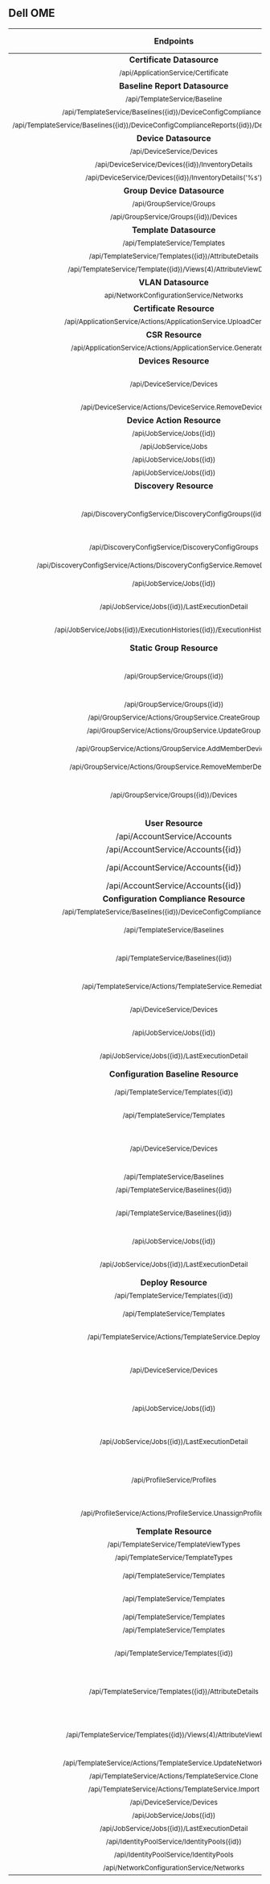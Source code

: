 
## Dell OME

|  Endpoints  |  Verb  |  Terraform Actions  |
| :-----------------------------------------------------------------: | :----: | :----------------: |
| **Certificate Datasource**                |
| <sub>/api/ApplicationService/Certificate </sub> | GET | [Read]
| **Baseline Report Datasource**                |
| <sub>/api/TemplateService/Baseline </sub> | GET | [Read]
| <sub>/api/TemplateService/Baselines({id})/DeviceConfigComplianceReports </sub> | GET | [Read]
| <sub>/api/TemplateService/Baselines({id})/DeviceConfigComplianceReports({id})/DeviceComplianceDetails </sub> | GET | [Read]
| **Device Datasource**                |
| <sub>/api/DeviceService/Devices </sub> | GET | [Read]
| <sub>/api/DeviceService/Devices({id})/InventoryDetails </sub> | GET | [Read]
| <sub>/api/DeviceService/Devices({id})/InventoryDetails('%s') </sub> | GET | [Read]
| **Group Device Datasource**                |
| <sub>/api/GroupService/Groups </sub> | GET | [Read]
| <sub>/api/GroupService/Groups({id})/Devices </sub> | GET | [Read]
| **Template Datasource**                |
| <sub>/api/TemplateService/Templates </sub> | GET | [Read]
| <sub>/api/TemplateService/Templates({id})/AttributeDetails </sub> | GET | [Read]
| <sub>/api/TemplateService/Template({id})/Views(4)/AttributeViewDetails </sub> | GET | [Read]
| **VLAN Datasource**                |
| <sub>api/NetworkConfigurationService/Networks </sub> | GET | [Read]
| **Certificate Resource**                |
| <sub>/api/ApplicationService/Actions/ApplicationService.UploadCertificate </sub> | POST | [Create]
| **CSR Resource**                |
| <sub>/api/ApplicationService/Actions/ApplicationService.GenerateCSR </sub> | POST | [Create]
| **Devices Resource**                |
| <sub>/api/DeviceService/Devices </sub> | GET | [Create, Read, Import]
| <sub>/api/DeviceService/Actions/DeviceService.RemoveDevices </sub> | POST | [Update]
| **Device Action Resource**                |
| <sub>/api/JobService/Jobs({id}) </sub> | DELETE | [Delete]
| <sub>/api/JobService/Jobs </sub> | POST | [Create]
| <sub>/api/JobService/Jobs({id}) </sub> | GET | [Create]
| <sub>/api/JobService/Jobs({id}) </sub> | GET | [Create]
| **Discovery Resource**                |
| <sub>/api/DiscoveryConfigService/DiscoveryConfigGroups({id}) </sub> | GET | [Read, Import, Create, Update]
| <sub>/api/DiscoveryConfigService/DiscoveryConfigGroups </sub> | POST | [Create, Update]
| <sub>/api/DiscoveryConfigService/Actions/DiscoveryConfigService.RemoveDiscoveryGroup </sub> | POST | [Delete]
| <sub>/api/JobService/Jobs({id}) </sub> | GET | [Create, Update]
| <sub>/api/JobService/Jobs({id})/LastExecutionDetail </sub> | GET | [Create, Update]
| <sub>/api/JobService/Jobs({id})/ExecutionHistories({id})/ExecutionHistoryDetails </sub> | GET | [Create, Update]
| **Static Group Resource**                |
| <sub>/api/GroupService/Groups({id}) </sub> | GET | [Create, Read, Import, Update]
| <sub>/api/GroupService/Groups({id}) </sub> | DELETE | [Delete]
| <sub>/api/GroupService/Actions/GroupService.CreateGroup </sub> | POST | [Create]
| <sub>/api/GroupService/Actions/GroupService.UpdateGroup </sub> | POST | [Update]
| <sub>/api/GroupService/Actions/GroupService.AddMemberDevices </sub> | POST | [Create, Update]
| <sub>/api/GroupService/Actions/GroupService.RemoveMemberDevices </sub> | POST | [Update]
| <sub>/api/GroupService/Groups({id})/Devices </sub> | GET | [Create, Read, Import, Update]
| **User Resource**                |
| /api/AccountService/Accounts </sub> | POST | [Create]
| /api/AccountService/Accounts({id}) </sub> | PUT | [Update]
| /api/AccountService/Accounts({id}) </sub> | GET | [Read, Import]
| /api/AccountService/Accounts({id}) </sub> | DELETE | [Delete]
| **Configuration Compliance Resource**                |
| <sub>/api/TemplateService/Baselines({id})/DeviceConfigComplianceReports </sub> | GET | [Read]
| <sub>/api/TemplateService/Baselines </sub> | GET | [Create, Update]
| <sub>/api/TemplateService/Baselines({id}) </sub> | GET | [Create, Update, Read]
| <sub>/api/TemplateService/Actions/TemplateService.Remediate </sub> | POST | [Create, Update]
| <sub>/api/DeviceService/Devices </sub> | GET | [Create, Update]
| <sub>/api/JobService/Jobs({id}) </sub> | GET | [Create, Update]
| <sub>/api/JobService/Jobs({id})/LastExecutionDetail </sub> | GET | [Create, Update]
| **Configuration Baseline Resource**                |
| <sub>/api/TemplateService/Templates({id}) </sub> | GET | [Create, Update]
| <sub>/api/TemplateService/Templates </sub> | GET | [Create, Update]
| <sub>/api/DeviceService/Devices </sub> | GET | [Create, Read, Update, Import]
| <sub>/api/TemplateService/Baselines </sub> | POST | [Create]
| <sub>/api/TemplateService/Baselines({id}) </sub> | PUT | [Update]
| <sub>/api/TemplateService/Baselines({id}) </sub> | GET | [Create, Read, Update]
| <sub>/api/JobService/Jobs({id}) </sub> | GET | [Create, Update]
| <sub>/api/JobService/Jobs({id})/LastExecutionDetail </sub> | GET | [Create, Update]
| **Deploy Resource**                |
| <sub>/api/TemplateService/Templates({id}) </sub> | GET | [Create]
| <sub>/api/TemplateService/Templates </sub> | GET | [Create, Import]
| <sub>/api/TemplateService/Actions/TemplateService.Deploy </sub> | POST | [Create, Update]
| <sub>/api/DeviceService/Devices </sub> | GET | [Create, Read, Update, Import]
| <sub>/api/JobService/Jobs({id}) </sub> | GET | [Create, Update, Delete]
| <sub>/api/JobService/Jobs({id})/LastExecutionDetail </sub> | GET | [Create, Update, Delete]
| <sub>/api/ProfileService/Profiles </sub> | GET | [Create, Read, Update, Import]
| <sub>/api/ProfileService/Actions/ProfileService.UnassignProfiles </sub> | GET | [Update, Delete]
| **Template Resource**                |
| <sub>/api/TemplateService/TemplateViewTypes </sub> | GET | [Create]
| <sub>/api/TemplateService/TemplateTypes </sub> | GET | [Create]
| <sub>/api/TemplateService/Templates </sub> | GET | [Create, Import]
| <sub>/api/TemplateService/Templates </sub> | DELETE | [Create, Delete]
| <sub>/api/TemplateService/Templates </sub> | PUT | [Update]
| <sub>/api/TemplateService/Templates </sub> | POST | [Create]
| <sub>/api/TemplateService/Templates({id}) </sub> | GET | [Create, Read, Update]
| <sub>/api/TemplateService/Templates({id})/AttributeDetails </sub> | GET | [Create, Read, Update, Import]
| <sub>/api/TemplateService/Templates({id})/Views(4)/AttributeViewDetails </sub> | GET | [Create, Read, Update, Import]
| <sub>/api/TemplateService/Actions/TemplateService.UpdateNetworkConfig </sub> | POST | [Update]
| <sub>/api/TemplateService/Actions/TemplateService.Clone </sub> | POST | [Create]
| <sub>/api/TemplateService/Actions/TemplateService.Import </sub> | POST | [Create]
| <sub>/api/DeviceService/Devices </sub> | GET | [Create]
| <sub>/api/JobService/Jobs({id}) </sub> | GET | [Create]
| <sub>/api/JobService/Jobs({id})/LastExecutionDetail </sub> | GET | [Create]
| <sub>/api/IdentityPoolService/IdentityPools({id}) </sub> | GET | [Read]
| <sub>/api/IdentityPoolService/IdentityPools </sub> | GET | [Update]
| <sub>/api/NetworkConfigurationService/Networks </sub> | GET | [Update]


